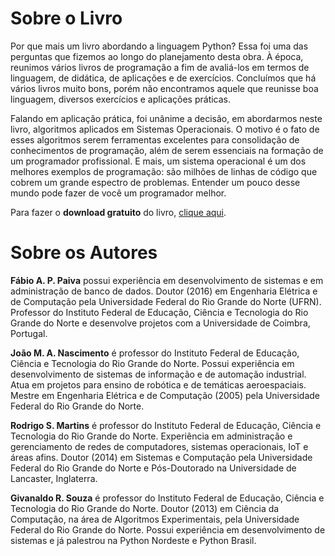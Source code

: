 # Sobre o Livro
Por que mais um livro abordando a linguagem Python? Essa foi uma das perguntas que fizemos ao longo do planejamento desta obra. À época, reunimos vários livros de programação a fim de avaliá-los em termos de linguagem, de didática, de aplicações e de exercícios. Concluímos que há vários livros muito bons, porém não encontramos aquele que reunisse boa linguagem, diversos exercícios e aplicações práticas. 

Falando em aplicação prática, foi unânime a decisão, em abordarmos neste livro, algoritmos aplicados em Sistemas Operacionais. O motivo é o fato de esses algoritmos serem ferramentas excelentes para consolidação de conhecimentos de programação, além de serem essenciais na formação de um programador profissional. E mais, um sistema operacional é um dos melhores exemplos de programação: são milhões de linhas de código que cobrem um grande espectro de problemas. Entender um pouco desse mundo pode fazer de você um programador melhor.

Para fazer o **download gratuito** do livro, [clique aqui](https://memoria.ifrn.edu.br/handle/1044/2090).

# Sobre os Autores
**Fábio A. P. Paiva** possui experiência em desenvolvimento de sistemas e em administração de banco de dados. Doutor (2016) em Engenharia Elétrica e de Computação pela Universidade Federal do Rio Grande do Norte (UFRN). Professor do Instituto Federal de Educação, Ciência e Tecnologia do Rio Grande do Norte e desenvolve projetos com a Universidade de Coimbra, Portugal.

**João M. A. Nascimento** é professor do Instituto Federal de Educação, Ciência e Tecnologia do Rio Grande do Norte. Possui experiência em desenvolvimento de sistemas de informação e de automação industrial. Atua em projetos para ensino de robótica e de temáticas aeroespaciais. Mestre em Engenharia Elétrica e de Computação (2005) pela Universidade Federal do Rio Grande do Norte.

**Rodrigo S. Martins** é professor do Instituto Federal de Educação, Ciência e Tecnologia do Rio Grande do Norte. Experiência em administração e gerenciamento de redes de computadores, sistemas operacionais, IoT e áreas afins. Doutor (2014) em Sistemas e Computação pela Universidade Federal do Rio Grande do Norte e Pós-Doutorado na Universidade
de Lancaster, Inglaterra.

**Givanaldo R. Souza** é professor do Instituto Federal de Educação, Ciência e Tecnologia do Rio Grande do Norte. Doutor (2013) em Ciência da Computação, na área de Algoritmos Experimentais, pela Universidade Federal do Rio Grande do Norte. Possui experiência em desenvolvimento de sistemas e já palestrou na Python Nordeste e Python Brasil.

<!--
**peoolivro/peoolivro** is a ✨ _special_ ✨ repository because its `README.md` (this file) appears on your GitHub profile.

Here are some ideas to get you started:

- 🔭 I’m currently working on ...
- 🌱 I’m currently learning ...
- 👯 I’m looking to collaborate on ...
- 🤔 I’m looking for help with ...
- 💬 Ask me about ...
- 📫 How to reach me: ...
- 😄 Pronouns: ...
- ⚡ Fun fact: ...
-->
